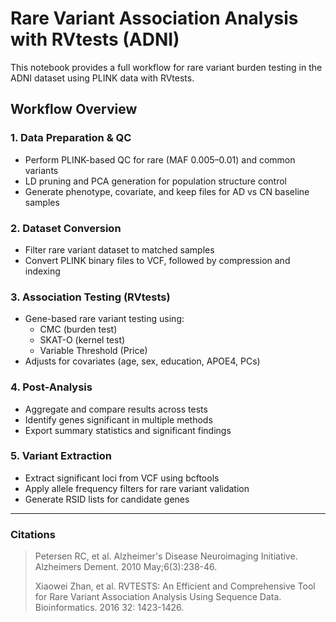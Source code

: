 # Rare Variant Association Analysis with RVtests (ADNI)

This notebook provides a full workflow for rare variant burden testing in the ADNI dataset using PLINK data with RVtests.

## Workflow Overview

### 1. Data Preparation & QC
- Perform PLINK-based QC for rare (MAF 0.005–0.01) and common variants
- LD pruning and PCA generation for population structure control
- Generate phenotype, covariate, and keep files for AD vs CN baseline samples

### 2. Dataset Conversion
- Filter rare variant dataset to matched samples
- Convert PLINK binary files to VCF, followed by compression and indexing

### 3. Association Testing (RVtests)
- Gene-based rare variant testing using:
  - CMC (burden test)
  - SKAT-O (kernel test)
  - Variable Threshold (Price)
- Adjusts for covariates (age, sex, education, APOE4, PCs)

### 4. Post-Analysis
- Aggregate and compare results across tests
- Identify genes significant in multiple methods
- Export summary statistics and significant findings

### 5. Variant Extraction
- Extract significant loci from VCF using bcftools
- Apply allele frequency filters for rare variant validation
- Generate RSID lists for candidate genes


---

### Citations

> Petersen RC, et al. Alzheimer's Disease Neuroimaging Initiative. Alzheimers Dement. 2010 May;6(3):238-46. </p>
> Xiaowei Zhan, et al. RVTESTS: An Efficient and Comprehensive Tool for Rare Variant Association Analysis Using Sequence Data. Bioinformatics. 2016 32: 1423-1426.
